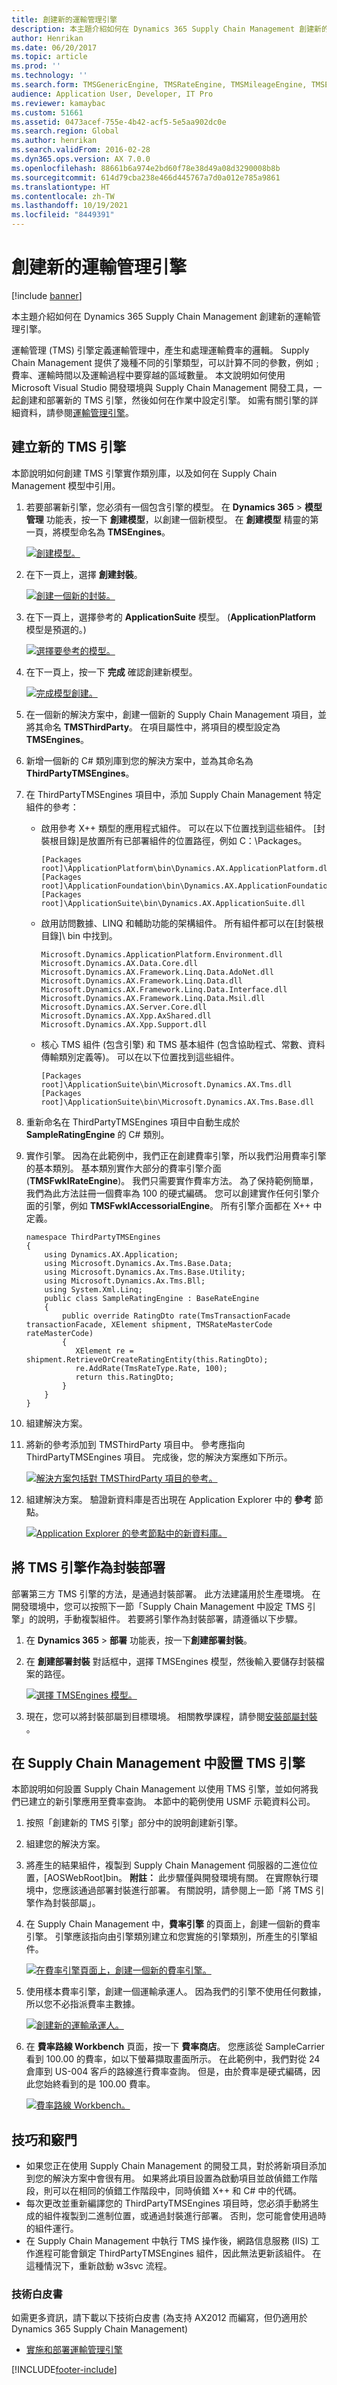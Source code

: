 ```yaml
---
title: 創建新的運輸管理引擎
description: 本主題介紹如何在 Dynamics 365 Supply Chain Management 創建新的運輸管理引擎。
author: Henrikan
ms.date: 06/20/2017
ms.topic: article
ms.prod: ''
ms.technology: ''
ms.search.form: TMSGenericEngine, TMSRateEngine, TMSMileageEngine, TMSEngineParameters
audience: Application User, Developer, IT Pro
ms.reviewer: kamaybac
ms.custom: 51661
ms.assetid: 0473acef-755e-4b42-acf5-5e5aa902dc0e
ms.search.region: Global
ms.author: henrikan
ms.search.validFrom: 2016-02-28
ms.dyn365.ops.version: AX 7.0.0
ms.openlocfilehash: 88661b6a974e2bd60f78e38d49a08d3290008b8b
ms.sourcegitcommit: 614d79cba238e466d445767a7d0a012e785a9861
ms.translationtype: HT
ms.contentlocale: zh-TW
ms.lasthandoff: 10/19/2021
ms.locfileid: "8449391"
---
```

# <a name="create-a-new-transportation-management-engine"></a>創建新的運輸管理引擎

[!include [banner](../includes/banner.md)]

本主題介紹如何在 Dynamics 365 Supply Chain Management 創建新的運輸管理引擎。 

運輸管理 (TMS) 引擎定義運輸管理中，產生和處理運輸費率的邏輯。 Supply Chain Management 提供了幾種不同的引擎類型，可以計算不同的參數，例如﹔費率、運輸時間以及運輸過程中要穿越的區域數量。 本文說明如何使用 Microsoft Visual Studio 開發環境與 Supply Chain Management 開發工具，一起創建和部署新的 TMS 引擎，然後如何在作業中設定引擎。 如需有關引擎的詳細資料，請參閱[運輸管理引擎](transportation-management-engines.md)。

## <a name="create-a-new-tms-engine"></a>建立新的 TMS 引擎

本節說明如何創建 TMS 引擎實作類別庫，以及如何在 Supply Chain Management 模型中引用。

1. 若要部署新引擎，您必須有一個包含引擎的模型。 在 **Dynamics 365** &gt; **模型管理** 功能表，按一下 **創建模型**，以創建一個新模型。 在 **創建模型** 精靈的第一頁，將模型命名為 **TMSEngines**。 

   [![創建模型。](./media/012.png)](./media/012.png)

2. 在下一頁上，選擇 **創建封裝**。 

   [![創建一個新的封裝。](./media/021.png)](./media/021.png)

3. 在下一頁上，選擇參考的 **ApplicationSuite** 模型。 (**ApplicationPlatform** 模型是預選的。) 

   [![選擇要參考的模型。](./media/032.png)](./media/032.png)

4. 在下一頁上，按一下 **完成** 確認創建新模型。 

   [![完成模型創建。](./media/042.png)](./media/042.png)

5. 在一個新的解決方案中，創建一個新的 Supply Chain Management 項目，並將其命名 **TMSThirdParty**。 在項目屬性中，將項目的模型設定為 **TMSEngines**。
6. 新增一個新的 C\# 類別庫到您的解決方案中，並為其命名為 **ThirdPartyTMSEngines**。
7. 在 ThirdPartyTMSEngines 項目中，添加 Supply Chain Management 特定組件的參考：
   -   啟用參考 X++ 類型的應用程式組件。 可以在以下位置找到這些組件。 \[封裝根目錄\]是放置所有已部署組件的位置路徑，例如 C：\\Packages。

        ```xpp
        [Packages root]\ApplicationPlatform\bin\Dynamics.AX.ApplicationPlatform.dll
        [Packages root]\ApplicationFoundation\bin\Dynamics.AX.ApplicationFoundation.dll
        [Packages root]\ApplicationSuite\bin\Dynamics.AX.ApplicationSuite.dll
        ```
        
   -   啟用訪問數據、LINQ 和輔助功能的架構組件。 所有組件都可以在\[封裝根目錄\]\\ bin 中找到。

        ```xpp 
        Microsoft.Dynamics.ApplicationPlatform.Environment.dll
        Microsoft.Dynamics.AX.Data.Core.dll
        Microsoft.Dynamics.AX.Framework.Linq.Data.AdoNet.dll
        Microsoft.Dynamics.AX.Framework.Linq.Data.dll
        Microsoft.Dynamics.AX.Framework.Linq.Data.Interface.dll
        Microsoft.Dynamics.AX.Framework.Linq.Data.Msil.dll
        Microsoft.Dynamics.AX.Server.Core.dll
        Microsoft.Dynamics.AX.Xpp.AxShared.dll
        Microsoft.Dynamics.AX.Xpp.Support.dll
        ```

   -   核心 TMS 組件 (包含引擎) 和 TMS 基本組件 (包含協助程式、常數、資料傳輸類別定義等)。 可以在以下位置找到這些組件。

        ```xpp
        [Packages root]\ApplicationSuite\bin\Microsoft.Dynamics.AX.Tms.dll
        [Packages root]\ApplicationSuite\bin\Microsoft.Dynamics.AX.Tms.Base.dll
        ```
8. 重新命名在 ThirdPartyTMSEngines 項目中自動生成於 **SampleRatingEngine** 的 C\# 類別。
9. 實作引擎。 因為在此範例中，我們正在創建費率引擎，所以我們沿用費率引擎的基本類別。 基本類別實作大部分的費率引擎介面 (**TMSFwkIRateEngine**)。 我們只需要實作費率方法。 為了保持範例簡單，我們為此方法註冊一個費率為 100 的硬式編碼。 您可以創建實作任何引擎介面的引擎，例如 **TMSFwkIAccessorialEngine**。 所有引擎介面都在 X++ 中定義。

    ```xpp
    namespace ThirdPartyTMSEngines
    {
        using Dynamics.AX.Application;
        using Microsoft.Dynamics.Ax.Tms.Base.Data;
        using Microsoft.Dynamics.Ax.Tms.Base.Utility;
        using Microsoft.Dynamics.Ax.Tms.Bll;
        using System.Xml.Linq;
        public class SampleRatingEngine : BaseRateEngine
        {
            public override RatingDto rate(TmsTransactionFacade transactionFacade, XElement shipment, TMSRateMasterCode rateMasterCode)
            {
               XElement re = shipment.RetrieveOrCreateRatingEntity(this.RatingDto);
               re.AddRate(TmsRateType.Rate, 100);
               return this.RatingDto;
            }
        }
    }
    ```

10. 組建解決方案。
11. 將新的參考添加到 TMSThirdParty 項目中。 參考應指向 ThirdPartyTMSEngines 項目。 完成後，您的解決方案應如下所示。 

    [![解決方案包括對 TMSThirdParty 項目的參考。](./media/052.png)](./media/052.png)

12. 組建解決方案。 驗證新資料庫是否出現在 Application Explorer 中的 **參考** 節點。 

    [![Application Explorer 的參考節點中的新資料庫。](./media/061.png)](./media/061.png)

## <a name="deploy-the-tms-engine-as-a-package"></a>將 TMS 引擎作為封裝部署

部署第三方 TMS 引擎的方法，是通過封裝部署。 此方法建議用於生產環境。 在開發環境中，您可以按照下一節「Supply Chain Management 中設定 TMS 引擎」的說明，手動複製組件。 若要將引擎作為封裝部署，請遵循以下步驟。

1. 在 **Dynamics 365** &gt; **部署** 功能表，按一下<strong>創建部署封裝</strong>。
2. 在 **創建部署封裝** 對話框中，選擇 TMSEngines 模型，然後輸入要儲存封裝檔案的路徑。 

   [![選擇 TMSEngines 模型。](./media/071.png)](./media/071.png)

3. 現在，您可以將封裝部屬到目標環境。 相關教學課程，請參閱[安裝部屬封裝 ](../../fin-ops-core/dev-itpro/deployment/install-deployable-package.md)。

## <a name="set-up-the-tms-engine-in-supply-chain-management"></a>在 Supply Chain Management 中設置 TMS 引擎

本節說明如何設置 Supply Chain Management 以使用 TMS 引擎，並如何將我們已建立的新引擎應用至費率查詢。 本節中的範例使用 USMF 示範資料公司。

1. 按照「創建新的 TMS 引擎」部分中的說明創建新引擎。
2. 組建您的解決方案。
3. 將產生的結果組件，複製到 Supply Chain Management 伺服器的二進位位置，\[AOSWebRoot\]bin。 **附註：** 此步驟僅與開發環境有關。 在實際執行環境中，您應該通過部署封裝進行部署。 有關說明，請參閱上一節「將 TMS 引擎作為封裝部屬」。
4. 在 Supply Chain Management 中，**費率引擎** 的頁面上，創建一個新的費率引擎。 引擎應該指向由引擎類別建立和您實施的引擎類別，所產生的引擎組件。 

   [![在費率引擎頁面上，創建一個新的費率引擎。](./media/081.png)](./media/081.png)

5. 使用樣本費率引擎，創建一個運輸承運人。 因為我們的引擎不使用任何數據，所以您不必指派費率主數據。 

   [![創建新的運輸承運人。](./media/092.png)](./media/092.png)

6. 在 **費率路線 Workbench** 頁面，按一下 **費率商店**。 您應該從 SampleCarrier 看到 100.00 的費率，如以下螢幕擷取畫面所示。 在此範例中，我們對從 24 倉庫到 US-004 客戶的路線進行費率查詢。 但是，由於費率是硬式編碼，因此您始終看到的是 100.00 費率。

   [![費率路線 Workbench。](./media/101.png)](./media/101.png)

## <a name="tips-and-tricks"></a>技巧和竅門

- 如果您正在使用 Supply Chain Management 的開發工具，對於將新項目添加到您的解決方案中會很有用。 如果將此項目設置為啟動項目並啟偵錯工作階段，則可以在相同的偵錯工作階段中，同時偵錯 X++ 和 C\# 中的代碼。
- 每次更改並重新編譯您的 ThirdPartyTMSEngines 項目時，您必須手動將生成的組件複製到二進制位置，或通過封裝進行部署。 否則，您可能會使用過時的組件運行。
- 在 Supply Chain Management 中執行 TMS 操作後，網路信息服務 (IIS) 工作進程可能會鎖定 ThirdPartyTMSEngines 組件，因此無法更新該組件。 在這種情況下，重新啟動 w3svc 流程。

### <a name="whitepaper"></a>技術白皮書

如需更多資訊，請下載以下技術白皮書 (為支持 AX2012 而編寫，但仍適用於 Dynamics 365 Supply Chain Management)

- [實施和部署運輸管理引擎](https://download.microsoft.com/download/b/5/f/b5ff8fef-3918-4c1d-92d5-b67eb0971684/ImplementingAndDeployingTransportationManagementEnginesInAX.pdf)


[!INCLUDE[footer-include](../../includes/footer-banner.md)]
